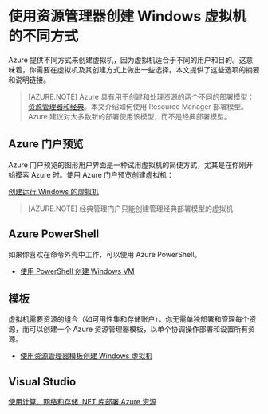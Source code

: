 <properties
	pageTitle="创建 Windows VM 的不同方式 | Azure"
	description="列出使用资源管理器创建 Windows 虚拟机的不同方式。"
	services="virtual-machines-windows"
	documentationCenter=""
	authors="cynthn"
	manager="timlt"
	editor=""
	tags="azure-resource-manager,azure-service-management"/>

<tags
	ms.service="virtual-machines-windows"
	ms.date="03/11/2016"
	wacn.date="06/07/2016"/>

# 使用资源管理器创建 Windows 虚拟机的不同方式

Azure 提供不同方式来创建虚拟机，因为虚拟机适合于不同的用户和目的。这意味着，你需要在虚拟机及其创建方式上做出一些选择。本文提供了这些选项的摘要和说明链接。

> [AZURE.NOTE] Azure 具有用于创建和处理资源的两个不同的部署模型：[资源管理器和经典](/documentation/articles/resource-manager-deployment-model/)。本文介绍如何使用 Resource Manager 部署模型。Azure 建议对大多数新的部署使用该模型，而不是经典部署模型。


## Azure 门户预览

Azure 门户预览的图形用户界面是一种试用虚拟机的简便方式，尤其是在你刚开始摸索 Azure 时。使用 Azure 门户预览创建虚拟机：

[创建运行 Windows 的虚拟机](/documentation/articles/virtual-machines-windows-hero-tutorial/)

>[AZURE.NOTE] 经典管理门户只能创建管理经典部署模型的虚拟机

## Azure PowerShell

如果你喜欢在命令外壳中工作，可以使用 Azure PowerShell。

- [使用 PowerShell 创建 Windows VM](/documentation/articles/virtual-machines-windows-ps-create/)

## 模板

虚拟机需要资源的组合（如可用性集和存储账户）。你无需单独部署和管理每个资源，而可以创建一个 Azure 资源管理器模板，以单个协调操作部署和设置所有资源。

- [使用资源管理器模板创建 Windows 虚拟机](/documentation/articles/virtual-machines-windows-ps-template/)

## Visual Studio

[使用计算、网络和存储 .NET 库部署 Azure 资源](/documentation/articles/virtual-machines-windows-csharp/)


<!---HONumber=Mooncake_0509_2016-->